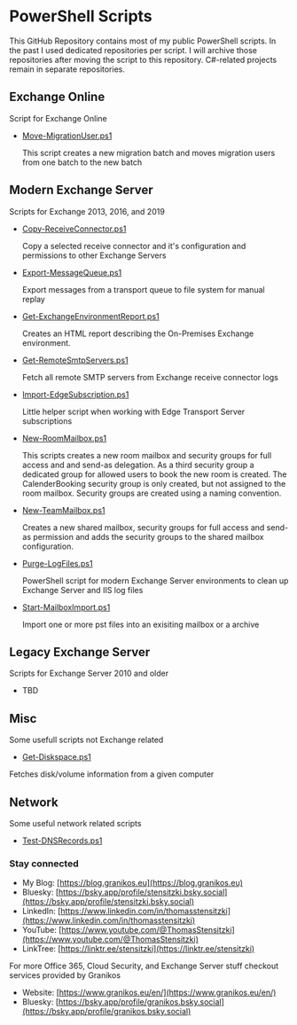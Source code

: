 # PowerShell Scripts

This GitHub Repository contains most of my public PowerShell scripts. In the past I used dedicated repositories per script. I will archive those repositories after moving the script to this repository. C#-related projects remain in separate repositories.

## Exchange Online

Script for Exchange Online

- [Move-MigrationUser.ps1](/Exchange%20Online/Move-MigrationUser)

  This script creates a new migration batch and moves migration users from one batch to the new batch

## Modern Exchange Server

Scripts for Exchange 2013, 2016, and 2019

- [Copy-ReceiveConnector.ps1](/Exchange%20Server/Copy-ReceiveConnector)

  Copy a selected receive connector and it's configuration and permissions to other Exchange Servers

- [Export-MessageQueue.ps1](/Exchange%20Server/Export-MessageQueue)

  Export messages from a transport queue to file system for manual replay

- [Get-ExchangeEnvironmentReport.ps1](/Exchange%20Server/Get-ExchangeEnvironmentReport)

  Creates an HTML report describing the On-Premises Exchange environment.

- [Get-RemoteSmtpServers.ps1](/Exchange%20Server/Get-RemoteSmtpServers)

  Fetch all remote SMTP servers from Exchange receive connector logs

- [Import-EdgeSubscription.ps1](/Exchange%20Server/Import-EdgeSubscription)

  Little helper script when working with Edge Transport Server subscriptions

- [New-RoomMailbox.ps1](/Exchange%20Server/New-RoomMailbox)

  This scripts creates a new room mailbox and security groups for full access and and send-as delegation. As a third security group a dedicated group for allowed users to book the new room is created. The CalenderBooking security group is only created, but not assigned to the room mailbox. Security groups are created using a naming convention.

- [New-TeamMailbox.ps1](/Exchange%20Server/New-TeamMailbox)

  Creates a new shared mailbox, security groups for full access and send-as permission and adds the security groups to the shared mailbox configuration.

- [Purge-LogFiles.ps1](/Exchange%20Server/Purge-LogFiles)

  PowerShell script for modern Exchange Server environments to clean up Exchange Server and IIS log files

- [Start-MailboxImport.ps1](/Exchange%20Server/Start-MailboxImport)

  Import one or more pst files into an exisiting mailbox or a archive


## Legacy Exchange Server

Scripts for Exchange Server 2010 and older

- TBD

## Misc

Some usefull scripts not Exchange related

- [Get-Diskspace.ps1](/Misc/Get-Diskspace)

Fetches disk/volume information from a given computer

## Network

Some useful network related scripts

- [Test-DNSRecords.ps1](/Network/Test-DNSRecords)

### Stay connected

- My Blog: [https://blog.granikos.eu](https://blog.granikos.eu)
- Bluesky: [https://bsky.app/profile/stensitzki.bsky.social](https://bsky.app/profile/stensitzki.bsky.social)
- LinkedIn: [https://www.linkedin.com/in/thomasstensitzki](https://www.linkedin.com/in/thomasstensitzki)
- YouTube: [https://www.youtube.com/@ThomasStensitzki](https://www.youtube.com/@ThomasStensitzki)
- LinkTree: [https://linktr.ee/stensitzki](https://linktr.ee/stensitzki)

For more Office 365, Cloud Security, and Exchange Server stuff checkout services provided by Granikos

- Website: [https://www.granikos.eu/en/](https://www.granikos.eu/en/)
- Bluesky: [https://bsky.app/profile/granikos.bsky.social](https://bsky.app/profile/granikos.bsky.social)